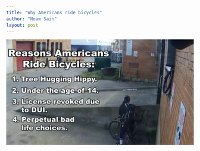 ```yaml
---
title: "Why Americans ride bicycles"
author: "Noam Sain"
layout: post
---
```


![Why Americans ride bicycles](/assets/2020/2020-05-reasons-Americans-ride-bicycles.jpg "Why Americans ride bicycles")
